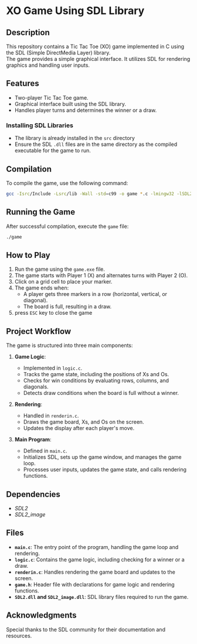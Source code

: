 # XO Game Using SDL Library

## Description
This repository contains a Tic Tac Toe (XO) 
game implemented in C using the SDL (Simple DirectMedia Layer) library.  
The game provides a simple graphical interface. It utilizes SDL for rendering graphics and handling user inputs.

## Features
- Two-player Tic Tac Toe game.
- Graphical interface built using the SDL library.
- Handles player turns and determines the winner or a draw.

### Installing SDL Libraries
- The library is already installed in the `src` directory
- Ensure the SDL `.dll` files are in the same directory as the compiled executable for the game to run.

## Compilation
To compile the game, use the following command:

```bash
gcc -Isrc/Include -Lsrc/lib -Wall -std=c99 -o game *.c -lmingw32 -lSDL2main -lSDL2 -lSDL2_image
```

## Running the Game
After successful compilation, execute the `game` file:

```bash
./game
```

## How to Play
1. Run the game using the `game.exe` file.
2. The game starts with Player 1 (X) and alternates turns with Player 2 (O).
3. Click on a grid cell to place your marker.
4. The game ends when:
   - A player gets three markers in a row (horizontal, vertical, or diagonal).
   - The board is full, resulting in a draw.
5. press `ESC` key to close the game

## Project Workflow
The game is structured into three main components:

1. **Game Logic**:
   - Implemented in `logic.c`.
   - Tracks the game state, including the positions of Xs and Os.
   - Checks for win conditions by evaluating rows, columns, and diagonals.
   - Detects draw conditions when the board is full without a winner.

2. **Rendering**:
   - Handled in `renderin.c`.
   - Draws the game board, Xs, and Os on the screen.
   - Updates the display after each player's move.

3. **Main Program**:
   - Defined in `main.c`.
   - Initializes SDL, sets up the game window, and manages the game loop.
   - Processes user inputs, updates the game state, and calls rendering functions.

## Dependencies
- *SDL2*
- *SDL2_image*

## Files
- **`main.c`**: The entry point of the program, handling the game loop and rendering.
- **`logic.c`**: Contains the game logic, including checking for a winner or a draw.
- **`renderin.c`**: Handles rendering the game board and updates to the screen.
- **`game.h`**: Header file with declarations for game logic and rendering functions.
- **`SDL2.dll` and `SDL2_image.dll`**: SDL library files required to run the game.


## Acknowledgments
Special thanks to the SDL community for their documentation and resources.